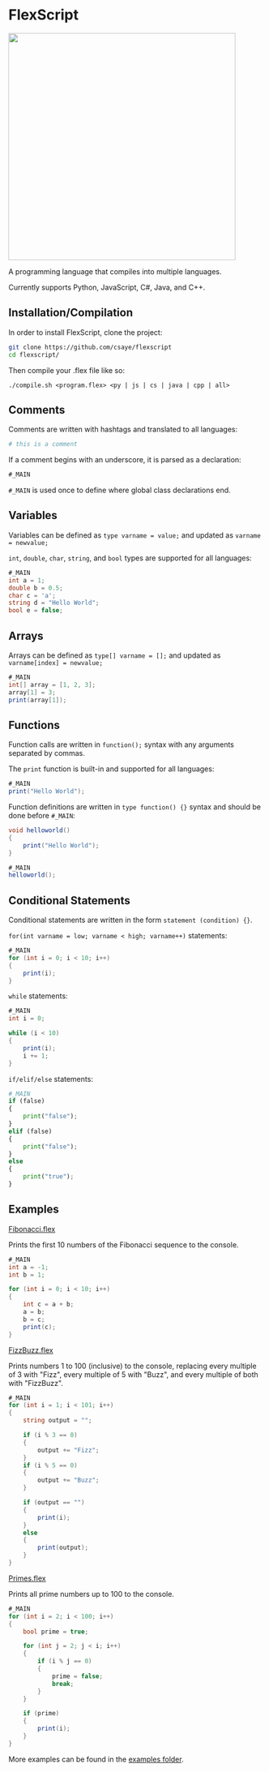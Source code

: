 # FlexScript

<img width="448px" src="https://user-images.githubusercontent.com/27871609/117590506-0c98a480-b0ed-11eb-9699-ecc3353e6a8b.png">

A programming language that compiles into multiple languages.

Currently supports Python, JavaScript, C#, Java, and C++.

## Installation/Compilation

In order to install FlexScript, clone the project:

```bash
git clone https://github.com/csaye/flexscript
cd flexscript/
```

Then compile your .flex file like so:

```
./compile.sh <program.flex> <py | js | cs | java | cpp | all>
```

## Comments

Comments are written with hashtags and translated to all languages:

```py
# this is a comment
```

If a comment begins with an underscore, it is parsed as a declaration:

```cs
#_MAIN
```

`#_MAIN` is used once to define where global class declarations end.

## Variables

Variables can be defined as `type varname = value;` and updated as `varname = newvalue;`

`int`, `double`, `char`, `string`, and `bool` types are supported for all languages:

```cs
#_MAIN
int a = 1;
double b = 0.5;
char c = 'a';
string d = "Hello World";
bool e = false;
```

## Arrays

Arrays can be defined as `type[] varname = [];` and updated as `varname[index] = newvalue;`

```cs
#_MAIN
int[] array = [1, 2, 3];
array[1] = 3;
print(array[1]);
```

## Functions

Function calls are written in `function();` syntax with any arguments separated by commas.

The `print` function is built-in and supported for all languages:

```cs
#_MAIN
print("Hello World");
```

Function definitions are written in `type function() {}` syntax and should be done before `#_MAIN`:

```cs
void helloworld()
{
    print("Hello World");
}

#_MAIN
helloworld();
```

## Conditional Statements

Conditional statements are written in the form `statement (condition) {}`.

`for(int varname = low; varname < high; varname++)` statements:

```cs
#_MAIN
for (int i = 0; i < 10; i++)
{
    print(i);
}
```

`while` statements:

```cs
#_MAIN
int i = 0;

while (i < 10)
{
    print(i);
    i += 1;
}
```

`if/elif/else` statements:

```py
#_MAIN
if (false)
{
    print("false");
}
elif (false)
{
    print("false");
}
else
{
    print("true");
}
```

## Examples

[Fibonacci.flex](examples/fibonacci.flex)

Prints the first 10 numbers of the Fibonacci sequence to the console.

```cs
#_MAIN
int a = -1;
int b = 1;

for (int i = 0; i < 10; i++)
{
    int c = a + b;
    a = b;
    b = c;
    print(c);
}
```

[FizzBuzz.flex](examples/fizzbuzz.flex)

Prints numbers 1 to 100 (inclusive) to the console, replacing every multiple of 3 with "Fizz", every multiple of 5 with "Buzz", and every multiple of both with "FizzBuzz".

```cs
#_MAIN
for (int i = 1; i < 101; i++)
{
    string output = "";

    if (i % 3 == 0)
    {
        output += "Fizz";
    }
    if (i % 5 == 0)
    {
        output += "Buzz";
    }

    if (output == "")
    {
        print(i);
    }
    else
    {
        print(output);
    }
}
```

[Primes.flex](examples/primes.flex)

Prints all prime numbers up to 100 to the console.

```cs
#_MAIN
for (int i = 2; i < 100; i++)
{
    bool prime = true;

    for (int j = 2; j < i; i++)
    {
        if (i % j == 0)
        {
            prime = false;
            break;
        }
    }

    if (prime)
    {
        print(i);
    }
}
```

More examples can be found in the [examples folder](examples).
